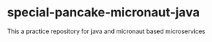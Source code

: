 # special-pancake-micronaut-java
This a practice repository for java and micronaut based microservices
